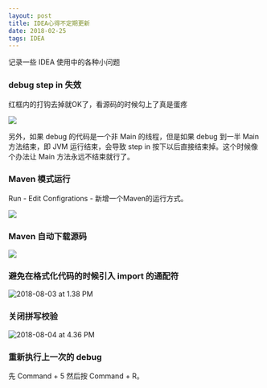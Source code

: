 ```yaml
---
layout: post
title: IDEA心得不定期更新
date: 2018-02-25
tags: IDEA
---
```


记录一些 IDEA 使用中的各种小问题

### debug step in 失效

红框内的打钩去掉就OK了，看源码的时候勾上了真是蛋疼

![](http://note-1255449501.file.myqcloud.com/2018-02-25-070051.png)

另外，如果 debug 的代码是一个非 Main 的线程，但是如果 debug 到一半 Main 方法结束，即 JVM 运行结束，会导致 step in 按下以后直接结束掉。这个时候像个办法让 Main 方法永远不结束就行了。 

<!-- more -->

### Maven 模式运行

Run - Edit Configrations - 新增一个Maven的运行方式。

![](http://note-1255449501.file.myqcloud.com/2018-03-22-080451.png)

### Maven 自动下载源码

![](http://note-1255449501.file.myqcloud.com/2018-04-26-021913.png)

### 避免在格式化代码的时候引入 import 的通配符

![2018-08-03 at 1.38 PM](http://note-1255449501.file.myqcloud.com/2018-08-03-053908.png)

### 关闭拼写校验

![2018-08-04 at 4.36 PM](http://note-1255449501.file.myqcloud.com/2018-08-04-083725.png)

### 重新执行上一次的 debug

先 Command + 5 然后按 Command + R。